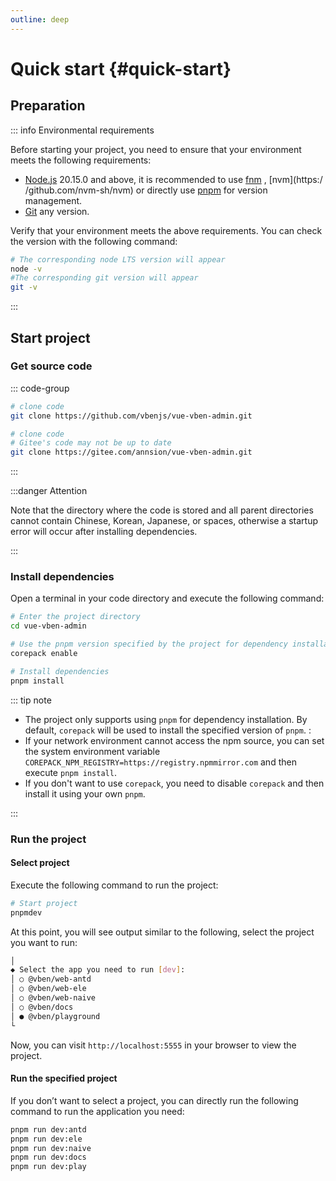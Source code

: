 ```yaml
---
outline: deep
---
```


# Quick start {#quick-start}

## Preparation

::: info Environmental requirements

Before starting your project, you need to ensure that your environment meets the following requirements:

- [Node.js](https://nodejs.org/en) 20.15.0 and above, it is recommended to use [fnm](https://github.com/Schniz/fnm) , [nvm](https:/ /github.com/nvm-sh/nvm) or directly use [pnpm](https://pnpm.io/cli/env) for version management.
- [Git](https://git-scm.com/) any version.

Verify that your environment meets the above requirements. You can check the version with the following command:

```bash
# The corresponding node LTS version will appear
node -v
#The corresponding git version will appear
git -v
```

:::

## Start project

### Get source code

::: code-group

```sh [GitHub]
# clone code
git clone https://github.com/vbenjs/vue-vben-admin.git
```

```sh [Gitee]
# clone code
# Gitee's code may not be up to date
git clone https://gitee.com/annsion/vue-vben-admin.git
```

:::

:::danger Attention

Note that the directory where the code is stored and all parent directories cannot contain Chinese, Korean, Japanese, or spaces, otherwise a startup error will occur after installing dependencies.

:::

### Install dependencies

Open a terminal in your code directory and execute the following command:

```bash
# Enter the project directory
cd vue-vben-admin

# Use the pnpm version specified by the project for dependency installation
corepack enable

# Install dependencies
pnpm install
```

::: tip note

- The project only supports using `pnpm` for dependency installation. By default, `corepack` will be used to install the specified version of `pnpm`. :
- If your network environment cannot access the npm source, you can set the system environment variable `COREPACK_NPM_REGISTRY=https://registry.npmmirror.com` and then execute `pnpm install`.
- If you don't want to use `corepack`, you need to disable `corepack` and then install it using your own `pnpm`.

:::

### Run the project

#### Select project

Execute the following command to run the project:

```bash
# Start project
pnpmdev
```

At this point, you will see output similar to the following, select the project you want to run:

```bash
│
◆ Select the app you need to run [dev]:
│ ○ @vben/web-antd
│ ○ @vben/web-ele
│ ○ @vben/web-naive
│ ○ @vben/docs
│ ● @vben/playground
└
```

Now, you can visit `http://localhost:5555` in your browser to view the project.

#### Run the specified project

If you don’t want to select a project, you can directly run the following command to run the application you need:

```bash
pnpm run dev:antd
pnpm run dev:ele
pnpm run dev:naive
pnpm run dev:docs
pnpm run dev:play
```